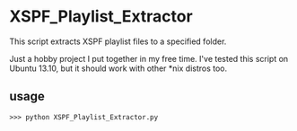 XSPF_Playlist_Extractor
=======================

This script extracts XSPF playlist files to a specified folder.

Just a hobby project I put together in my free time. I've tested this script on Ubuntu 13.10, but it should work with other *nix distros too.

## usage

    >>> python XSPF_Playlist_Extractor.py
